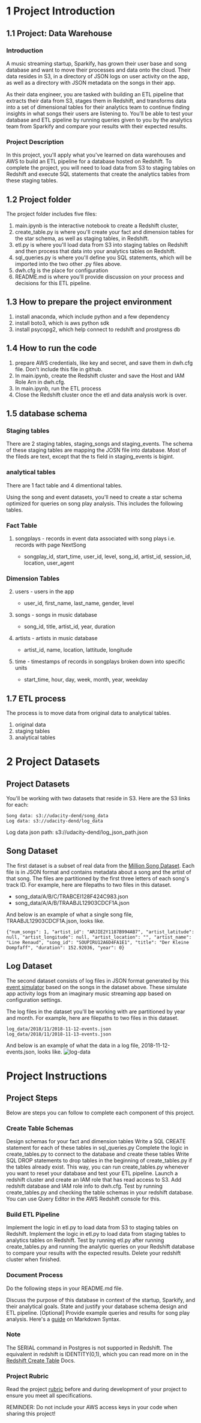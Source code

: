# 1 Project Introduction
## 1.1 Project: Data Warehouse
### Introduction
A music streaming startup, Sparkify, has grown their user base and song database and want to move their processes and data onto the cloud. Their data resides in S3, in a directory of JSON logs on user activity on the app, as well as a directory with JSON metadata on the songs in their app.

As their data engineer, you are tasked with building an ETL pipeline that extracts their data from S3, stages them in Redshift, and transforms data into a set of dimensional tables for their analytics team to continue finding insights in what songs their users are listening to. You'll be able to test your database and ETL pipeline by running queries given to you by the analytics team from Sparkify and compare your results with their expected results.

### Project Description
In this project, you'll apply what you've learned on data warehouses and AWS to build an ETL pipeline for a database hosted on Redshift. To complete the project, you will need to load data from S3 to staging tables on Redshift and execute SQL statements that create the analytics tables from these staging tables.

## 1.2 Project folder

The project folder includes five files:

1. main.ipynb is the interactive notebook to create a Redshift cluster, 
2. create_table.py is where you'll create your fact and dimension tables for the star schema, as well as staging tables, in Redshift.
3. etl.py is where you'll load data from S3 into staging tables on Redshift and then process that data into your analytics tables on Redshift.
4. sql_queries.py is where you'll define you SQL statements, which will be imported into the two other .py files above.
5. dwh.cfg is the place for configuration
5. README.md is where you'll provide discussion on your process and decisions for this ETL pipeline.


## 1.3 How to prepare the project environment
1. install anaconda, which include python and a few dependency
2. install boto3, which is aws python sdk
3. install psycopg2, which help connect to redshift and prostgress db

## 1.4 How to run the code
1. prepare AWS credentials, like key and secret, and save them in dwh.cfg file. Don't include this file in github.
2. In main.ipynb, create the Redshift cluster and save the Host and IAM Role Arn in dwh.cfg.
3. In main.ipynb, run the ETL process
4. Close the Redshift cluster once the etl and data analysis work is over.

## 1.5 database schema
### Staging tables
There are 2 staging tables, staging_songs and staging_events. The schema of these staging tables are mapping the JOSN file into database. Most of the fileds are text, except that the ts field in staging_events is bigint.

### analytical tables
There are 1 fact table and 4 dimentional tables. 

Using the song and event datasets, you'll need to create a star schema optimized for queries on song play analysis. This includes the following tables.

### Fact Table
1. songplays - records in event data associated with song plays i.e. records with page NextSong

    - songplay_id, start_time, user_id, level, song_id, artist_id, session_id, location, user_agent

### Dimension Tables
2. users - users in the app

    - user_id, first_name, last_name, gender, level
3. songs - songs in music database

    - song_id, title, artist_id, year, duration
4. artists - artists in music database

    - artist_id, name, location, lattitude, longitude
5. time - timestamps of records in songplays broken down into specific units

    - start_time, hour, day, week, month, year, weekday

## 1.7 ETL process
The process is to move data from original data to analytical tables.
1. original data
2. staging tables
3. analytical tables
# 2 Project Datasets
## Project Datasets

You'll be working with two datasets that reside in S3. Here are the S3 links for each:

    Song data: s3://udacity-dend/song_data
    Log data: s3://udacity-dend/log_data

Log data json path: s3://udacity-dend/log_json_path.json

## Song Dataset
The first dataset is a subset of real data from the [Million Song Dataset](https://labrosa.ee.columbia.edu/millionsong/). Each file is in JSON format and contains metadata about a song and the artist of that song. The files are partitioned by the first three letters of each song's track ID. For example, here are filepaths to two files in this dataset.

- song_data/A/B/C/TRABCEI128F424C983.json
- song_data/A/A/B/TRAABJL12903CDCF1A.json

And below is an example of what a single song file, TRAABJL12903CDCF1A.json, looks like.

    {"num_songs": 1, "artist_id": "ARJIE2Y1187B994AB7", "artist_latitude": null, "artist_longitude": null, "artist_location": "", "artist_name": "Line Renaud", "song_id": "SOUPIRU12A6D4FA1E1", "title": "Der Kleine Dompfaff", "duration": 152.92036, "year": 0}

## Log Dataset
The second dataset consists of log files in JSON format generated by this [event simulator](https://github.com/Interana/eventsim) based on the songs in the dataset above. These simulate app activity logs from an imaginary music streaming app based on configuration settings.

The log files in the dataset you'll be working with are partitioned by year and month. For example, here are filepaths to two files in this dataset.

    log_data/2018/11/2018-11-12-events.json
    log_data/2018/11/2018-11-13-events.json
And below is an example of what the data in a log file, 2018-11-12-events.json, looks like.
![log-data](log-data.png)
# Project Instructions

## Project Steps
Below are steps you can follow to complete each component of this project.

### Create Table Schemas
Design schemas for your fact and dimension tables
Write a SQL CREATE statement for each of these tables in sql_queries.py
Complete the logic in create_tables.py to connect to the database and create these tables
Write SQL DROP statements to drop tables in the beginning of create_tables.py if the tables already exist. This way, you can run create_tables.py whenever you want to reset your database and test your ETL pipeline.
Launch a redshift cluster and create an IAM role that has read access to S3.
Add redshift database and IAM role info to dwh.cfg.
Test by running create_tables.py and checking the table schemas in your redshift database. You can use Query Editor in the AWS Redshift console for this.
### Build ETL Pipeline
Implement the logic in etl.py to load data from S3 to staging tables on Redshift.
Implement the logic in etl.py to load data from staging tables to analytics tables on Redshift.
Test by running etl.py after running create_tables.py and running the analytic queries on your Redshift database to compare your results with the expected results.
Delete your redshift cluster when finished.
### Document Process
Do the following steps in your README.md file.

Discuss the purpose of this database in context of the startup, Sparkify, and their analytical goals.
State and justify your database schema design and ETL pipeline.
[Optional] Provide example queries and results for song play analysis.
Here's a [guide](https://www.markdownguide.org/basic-syntax/) on Markdown Syntax.

### Note
The SERIAL command in Postgres is not supported in Redshift. The equivalent in redshift is IDENTITY(0,1), which you can read more on in the [Redshift Create Table](https://docs.aws.amazon.com/redshift/latest/dg/r_CREATE_TABLE_NEW.html) Docs.

### Project Rubric
Read the project [rubric](https://review.udacity.com/#!/rubrics/2501/view) before and during development of your project to ensure you meet all specifications.

REMINDER: Do not include your AWS access keys in your code when sharing this project!
